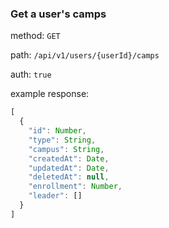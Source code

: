 ### Get a user's camps

method: `GET`

path: `/api/v1/users/{userId}/camps`

auth: `true`

example response:

```js
[
  {
    "id": Number,
    "type": String,
    "campus": String,
    "createdAt": Date,
    "updatedAt": Date,
    "deletedAt": null,
    "enrollment": Number,
    "leader": []
  }
]
```

